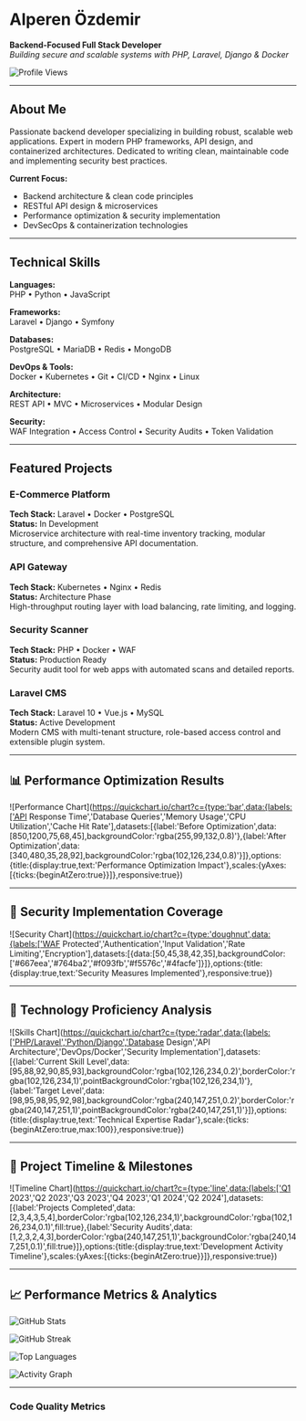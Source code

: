 # Alperen Özdemir

**Backend-Focused Full Stack Developer**  
*Building secure and scalable systems with PHP, Laravel, Django & Docker*

![Profile Views](https://komarev.com/ghpvc/?username=alperenozdemir&style=flat-square&color=667eea)

---

## About Me

Passionate backend developer specializing in building robust, scalable web applications. Expert in modern PHP frameworks, API design, and containerized architectures. Dedicated to writing clean, maintainable code and implementing security best practices.

**Current Focus:**
- Backend architecture & clean code principles
- RESTful API design & microservices
- Performance optimization & security implementation
- DevSecOps & containerization technologies

---

## Technical Skills

**Languages:**  
PHP • Python • JavaScript

**Frameworks:**  
Laravel • Django • Symfony

**Databases:**  
PostgreSQL • MariaDB • Redis • MongoDB

**DevOps & Tools:**  
Docker • Kubernetes • Git • CI/CD • Nginx • Linux

**Architecture:**  
REST API • MVC • Microservices • Modular Design

**Security:**  
WAF Integration • Access Control • Security Audits • Token Validation

---

## Featured Projects

### E-Commerce Platform
**Tech Stack:** Laravel • Docker • PostgreSQL  
**Status:** In Development  
Microservice architecture with real-time inventory tracking, modular structure, and comprehensive API documentation.

### API Gateway
**Tech Stack:** Kubernetes • Nginx • Redis  
**Status:** Architecture Phase  
High-throughput routing layer with load balancing, rate limiting, and logging.

### Security Scanner
**Tech Stack:** PHP • Docker • WAF  
**Status:** Production Ready  
Security audit tool for web apps with automated scans and detailed reports.

### Laravel CMS
**Tech Stack:** Laravel 10 • Vue.js • MySQL  
**Status:** Active Development  
Modern CMS with multi-tenant structure, role-based access control and extensible plugin system.

---

## 📊 Performance Optimization Results

![Performance Chart](https://quickchart.io/chart?c={type:'bar',data:{labels:['API Response Time','Database Queries','Memory Usage','CPU Utilization','Cache Hit Rate'],datasets:[{label:'Before Optimization',data:[850,1200,75,68,45],backgroundColor:'rgba(255,99,132,0.8)'},{label:'After Optimization',data:[340,480,35,28,92],backgroundColor:'rgba(102,126,234,0.8)'}]},options:{title:{display:true,text:'Performance Optimization Impact'},scales:{yAxes:[{ticks:{beginAtZero:true}}]},responsive:true})

---

## 🔐 Security Implementation Coverage

![Security Chart](https://quickchart.io/chart?c={type:'doughnut',data:{labels:['WAF Protected','Authentication','Input Validation','Rate Limiting','Encryption'],datasets:[{data:[50,45,38,42,35],backgroundColor:['#667eea','#764ba2','#f093fb','#f5576c','#4facfe']}]},options:{title:{display:true,text:'Security Measures Implemented'},responsive:true})

---

## 🧠 Technology Proficiency Analysis

![Skills Chart](https://quickchart.io/chart?c={type:'radar',data:{labels:['PHP/Laravel','Python/Django','Database Design','API Architecture','DevOps/Docker','Security Implementation'],datasets:[{label:'Current Skill Level',data:[95,88,92,90,85,93],backgroundColor:'rgba(102,126,234,0.2)',borderColor:'rgba(102,126,234,1)',pointBackgroundColor:'rgba(102,126,234,1)'},{label:'Target Level',data:[98,95,98,95,92,98],backgroundColor:'rgba(240,147,251,0.2)',borderColor:'rgba(240,147,251,1)',pointBackgroundColor:'rgba(240,147,251,1)'}]},options:{title:{display:true,text:'Technical Expertise Radar'},scale:{ticks:{beginAtZero:true,max:100}},responsive:true})

---

## 🚀 Project Timeline & Milestones

![Timeline Chart](https://quickchart.io/chart?c={type:'line',data:{labels:['Q1 2023','Q2 2023','Q3 2023','Q4 2023','Q1 2024','Q2 2024'],datasets:[{label:'Projects Completed',data:[2,3,4,3,5,4],borderColor:'rgba(102,126,234,1)',backgroundColor:'rgba(102,126,234,0.1)',fill:true},{label:'Security Audits',data:[1,2,3,2,4,3],borderColor:'rgba(240,147,251,1)',backgroundColor:'rgba(240,147,251,0.1)',fill:true}]},options:{title:{display:true,text:'Development Activity Timeline'},scales:{yAxes:[{ticks:{beginAtZero:true}}]},responsive:true})

---

## 📈 Performance Metrics & Analytics

![GitHub Stats](https://github-readme-stats.vercel.app/api?username=alperenozdemir&show_icons=true&theme=minimal&hide_border=true&count_private=true&custom_title=Development%20Activity&show_owner=true)

![GitHub Streak](https://github-readme-streak-stats.herokuapp.com/?user=alperenozdemir&theme=minimal&hide_border=true&stroke=667eea&ring=667eea&fire=f093fb)

![Top Languages](https://github-readme-stats.vercel.app/api/top-langs/?username=alperenozdemir&layout=compact&theme=minimal&hide_border=true&custom_title=Technology%20Usage)

![Activity Graph](https://github-readme-activity-graph.vercel.app/graph?username=alperenozdemir&bg_color=ffffff&color=667eea&line=f093fb&point=333333&area=false&hide_border=true&custom_title=Annual%20Contribution%20Timeline)

---

### Code Quality Metrics

